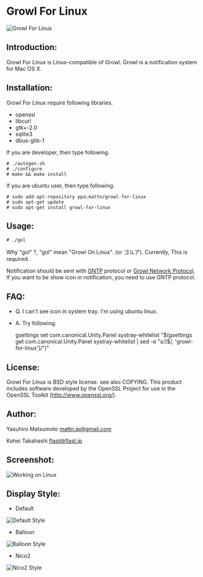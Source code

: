 Growl For Linux
===============

![Growl For Linux](https://github.com/mattn/growl-for-linux/raw/master/data/growl4linux.jpg "Growl For Linux")

Introduction:
-------------

Growl For Linux is Linux-compatible of Growl. Growl is a notification system for Mac OS X. 

Installation:
-------------

Growl For Linux require following libraries.

* openssl
* libcurl
* gtk+-2.0
* sqlite3
* dbus-glib-1

If you are developer, then type following.

    # ./autogen.sh
    # ./configure
    # make && make install

If you are ubuntu user, then type following.

    # sudo add-apt-repository ppa:mattn/growl-for-linux
    # sudo apt-get update
    # sudo apt-get install growl-for-linux

Usage:
------

    # ./gol

Why "gol" ?, "gol" mean "Growl On Linux". (or ゴルア).
Currently, This is required.

Notification should be sent with [GNTP](http://www.growlforwindows.com/gfw/help/gntp.aspx) protocol or [Growl Network Protocol](http://growl.info/documentation/developer/protocol.php).
If you want to be show icon in notification, you need to use GNTP protocol.

FAQ:
----

  * Q. I can't see icon in system tray. I'm using ubuntu linux.
  * A. Try following.
  
    gsettings set com.canonical.Unity.Panel systray-whitelist "$(gsettings get com.canonical.Unity.Panel systray-whitelist | sed -e "s/]$/, 'growl-for-linux']/")"

License:
--------

Growl For Linux is BSD style license. see also COPYING.
This product includes software developed by the OpenSSL Project for use in the OpenSSL Toolkit (http://www.openssl.org/).

Author:
-------

Yasuhiro Matsumoto <mattn.jp@gmail.com>

Kohei Takahashi <flast@flast.jp>

Screenshot:
-----------
 
![Working on Linux](https://github.com/mattn/growl-for-linux/raw/master/data/screenshot.png "Working on Linux")

Display Style:
--------------

* Default

![Default Style](https://github.com/mattn/growl-for-linux/raw/master/data/display_default.png "Default Style")


* Balloon

![Balloon Style](https://github.com/mattn/growl-for-linux/raw/master/data/display_balloon.png "Balloon Style")


* Nico2

![Nico2 Style](https://github.com/mattn/growl-for-linux/raw/master/data/display_nico2.png "Nico2 Style")


